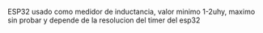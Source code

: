 ESP32 usado como medidor de inductancia, valor minimo 1-2uhy, maximo sin probar y depende de la resolucion del timer del esp32 
